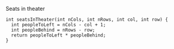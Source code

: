 Seats in theater

    int seatsInTheater(int nCols, int nRows, int col, int row) {
      int peopleToLeft = nCols - col + 1;
      int peopleBehind = nRows - row;
      return peopleToLeft * peopleBehind;
    }
